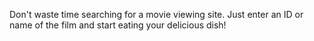 Don't waste time searching for a movie viewing site. Just enter an ID or name of the film and start eating your delicious dish!